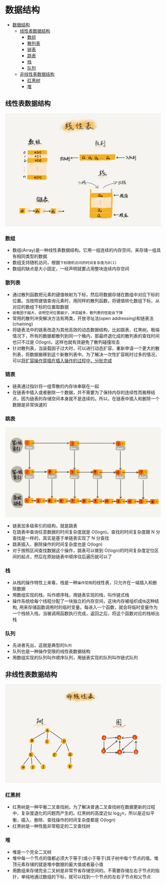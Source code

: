 # 数据结构

- [数据结构](#数据结构)
  - [线性表数据结构](#线性表数据结构)
    - [数组](#数组)
    - [散列表](#散列表)
    - [链表](#链表)
    - [跳表](#跳表)
    - [栈](#栈)
    - [队列](#队列)
  - [非线性表数据结构](#非线性表数据结构)
    - [红黑树](#红黑树)
    - [堆](#堆)

## 线性表数据结构

![线性表数据结构](./linear_table.png)

### 数组

- 数组(Array)是一种线性表数据结构。它用一组连续的内存空间，来存储一组具有相同类型的数据
- 数组支持随机访问，根据`下标随机访问的时间复杂度为O(1)`
- 数组的缺点是大小固定，一经声明就要占用整块连续内存空间

### 散列表

- 通过散列函数把元素的键值映射为下标，然后将数据存储在数组中对应下标的位置。当按照键值查询元素时，用同样的散列函数，将键值转化数组下标，从对应的数组下标的位置取数据
- `装载因子越大，说明空闲位置越少，冲突越多，散列表的性能会下降`
- 常用的散列冲突解决方法有两类，开放寻址法(open addressing)和链表法(chaining)
- 将链表法中的链表改造为其他高效的动态数据结构，比如跳表、红黑树。极端情况下，所有的数据都散列到同一个桶内，那最终退化成的散列表的查找时间也只不过是 O(logn)。这样也就有效避免了散列碰撞攻击
- 针对散列表，当装载因子过大时，可以进行动态扩容，重新申请一个更大的散列表，将数据搬移到这个新散列表中。为了解决一次性扩容耗时过多的情况，可以[将扩容操作穿插在插入操作的过程中，分批完成](../redis/2.struct.md#字典)

### 链表

- 链表通过指针将一组零散的内存块串联在一起
- 在链表中插入或者删除一个数据，并不需要为了保持内存的连续性而搬移结点，因为链表的存储空间本身就不是连续的。所以，在链表中插入和删除一个数据是非常快速的

### 跳表

![跳表](./skip_list.png)

- 链表加多级索引的结构，就是跳表
- 在跳表中查询任意数据的时间复杂度就是 O(logn)。查找的时间复杂度跟 N 分查找是一样的，其实是基于单链表实现了 N 分查找
- 跳表插入、删除操作的时间复杂度也是 O(logn)
- 对于按照区间查找数据这个操作，跳表可以做到 O(logn)的时间复杂度定位区间的起点，然后在原始链表中顺序往后遍历就可以了

### 栈

- 从栈的操作特性上来看，栈是一种`操作受限`的线性表，只允许在一端插入和删除数据
- 用数组实现的栈，叫作顺序栈，用链表实现的栈，叫作链式栈
- 操作系统给每个线程分配了一块独立的内存空间，这块内存被组织成`栈`这种结构, 用来存储函数调用时的临时变量。每进入一个函数，就会将临时变量作为一个栈帧入栈，当被调用函数执行完成，返回之后，将这个函数对应的栈帧出栈

### 队列

- 先进者先出，这就是典型的`队列`
- 队列也是一种操作受限的线性表数据结构
- 用数组实现的队列叫作顺序队列，用链表实现的队列叫作链式队列

## 非线性表数据结构

![非线性表数据结构](./nonlinear_table.png)

### 红黑树

- 红黑树是一种平衡二叉查找树。为了解决普通二叉查找树在数据更新的过程中，复杂度退化的问题而产生的。红黑树的高度近似 log<sub>2</sub>n，所以是近似平衡，插入、删除、查找操作的时间复杂度都是 O(logn)
- 红黑树是一种性能非常稳定的二叉查找树

### 堆

- 堆是一个完全二叉树
- 堆中每一个节点的值都必须大于等于(或小于等于)其子树中每个节点的值。堆顶元素存储的就是堆中数据的最大值或者最小值
- 用数组来存储完全二叉树是非常节省存储空间的。不需要存储左右子节点的指针，单纯地通过数组的下标，就可以找到一个节点的左右子节点和父节点
